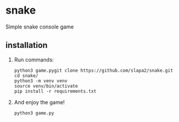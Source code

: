 # snake
Simple snake console game

## installation

 1. Run commands:

	    python3 game.pygit clone https://github.com/slapa2/snake.git
	    cd snake/
	    python3 -m venv venv
	    source venv/bin/activate
	    pip install -r requirements.txt
	    
   
 2. And enjoy the game!
	
		python3 game.py
